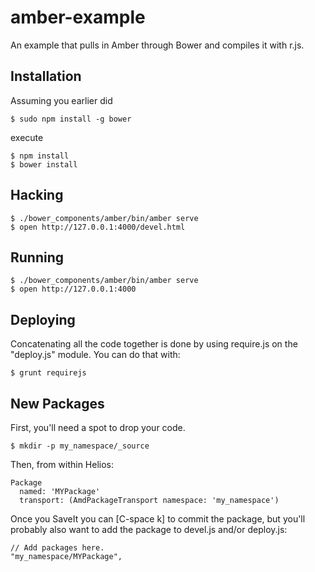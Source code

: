 amber-example
=============

An example that pulls in Amber through Bower and compiles it with r.js.

Installation
------------

Assuming you earlier did

    $ sudo npm install -g bower

execute

    $ npm install
    $ bower install


Hacking
-------

    $ ./bower_components/amber/bin/amber serve
    $ open http://127.0.0.1:4000/devel.html

Running
-------

    $ ./bower_components/amber/bin/amber serve
    $ open http://127.0.0.1:4000

Deploying
---------

Concatenating all the code together is done by using require.js on the
"deploy.js" module.  You can do that with:

    $ grunt requirejs

New Packages
------------

First, you'll need a spot to drop your code.

    $ mkdir -p my_namespace/_source

Then, from within Helios:

    Package
      named: 'MYPackage'
      transport: (AmdPackageTransport namespace: 'my_namespace')

Once you SaveIt you can [C-space k] to commit the package, but you'll probably
also want to add the package to devel.js and/or deploy.js:

    // Add packages here.
    "my_namespace/MYPackage",
